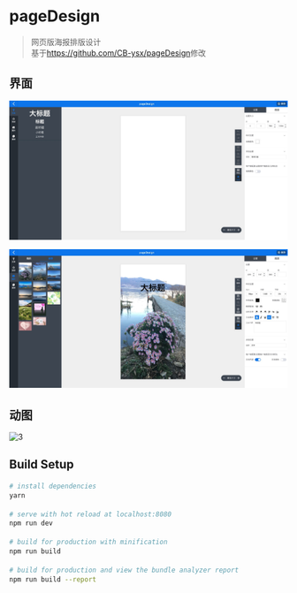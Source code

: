 # pageDesign

> 网页版海报排版设计  
> 基于<https://github.com/CB-ysx/pageDesign>修改

## 界面

![1](/readme-file/1.png)

![2](/readme-file/2.png)

## 动图

![3](/readme-file/3.gif)



## Build Setup

``` bash
# install dependencies
yarn

# serve with hot reload at localhost:8080
npm run dev

# build for production with minification
npm run build

# build for production and view the bundle analyzer report
npm run build --report
```